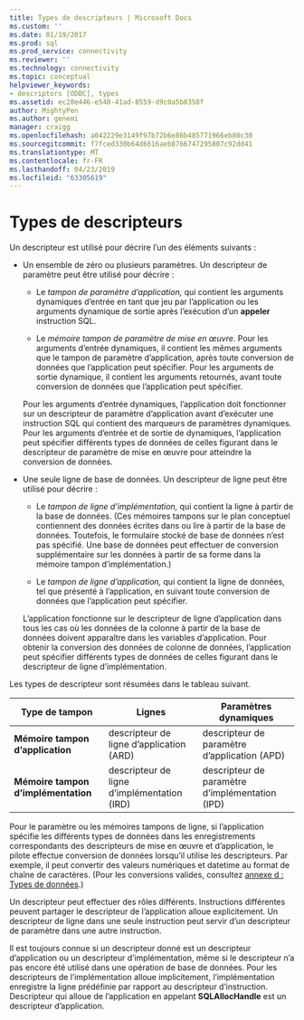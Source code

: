 ```yaml
---
title: Types de descripteurs | Microsoft Docs
ms.custom: ''
ms.date: 01/19/2017
ms.prod: sql
ms.prod_service: connectivity
ms.reviewer: ''
ms.technology: connectivity
ms.topic: conceptual
helpviewer_keywords:
- descriptors [ODBC], types
ms.assetid: ec20e446-e540-41ad-8559-d9c0a5b8358f
author: MightyPen
ms.author: genemi
manager: craigg
ms.openlocfilehash: a042229e3149f97b72b6e86b485771966eb80c30
ms.sourcegitcommit: f7fced330b64d6616aeb8766747295807c92dd41
ms.translationtype: MT
ms.contentlocale: fr-FR
ms.lasthandoff: 04/23/2019
ms.locfileid: "63305619"
---
```

# <a name="types-of-descriptors"></a>Types de descripteurs
Un descripteur est utilisé pour décrire l’un des éléments suivants :  
  
-   Un ensemble de zéro ou plusieurs paramètres. Un descripteur de paramètre peut être utilisé pour décrire :  
  
    -   Le *tampon de paramètre d’application,* qui contient les arguments dynamiques d’entrée en tant que jeu par l’application ou les arguments dynamique de sortie après l’exécution d’un **appeler** instruction SQL.  
  
    -   Le *mémoire tampon de paramètre de mise en œuvre*. Pour les arguments d’entrée dynamiques, il contient les mêmes arguments que le tampon de paramètre d’application, après toute conversion de données que l’application peut spécifier. Pour les arguments de sortie dynamique, il contient les arguments retournés, avant toute conversion de données que l’application peut spécifier.  
  
     Pour les arguments d’entrée dynamiques, l’application doit fonctionner sur un descripteur de paramètre d’application avant d’exécuter une instruction SQL qui contient des marqueurs de paramètres dynamiques. Pour les arguments d’entrée et de sortie de dynamiques, l’application peut spécifier différents types de données de celles figurant dans le descripteur de paramètre de mise en œuvre pour atteindre la conversion de données.  
  
-   Une seule ligne de base de données. Un descripteur de ligne peut être utilisé pour décrire :  
  
    -   Le *tampon de ligne d’implémentation,* qui contient la ligne à partir de la base de données. (Ces mémoires tampons sur le plan conceptuel contiennent des données écrites dans ou lire à partir de la base de données. Toutefois, le formulaire stocké de base de données n’est pas spécifié. Une base de données peut effectuer de conversion supplémentaire sur les données à partir de sa forme dans la mémoire tampon d’implémentation.)  
  
    -   Le *tampon de ligne d’application,* qui contient la ligne de données, tel que présenté à l’application, en suivant toute conversion de données que l’application peut spécifier.  
  
     L’application fonctionne sur le descripteur de ligne d’application dans tous les cas où les données de la colonne à partir de la base de données doivent apparaître dans les variables d’application. Pour obtenir la conversion des données de colonne de données, l’application peut spécifier différents types de données de celles figurant dans le descripteur de ligne d’implémentation.  
  
 Les types de descripteur sont résumées dans le tableau suivant.  
  
|Type de tampon|Lignes|Paramètres dynamiques|  
|-----------------|----------|------------------------|  
|**Mémoire tampon d’application**|descripteur de ligne d’application (ARD)|descripteur de paramètre d’application (APD)|  
|**Mémoire tampon d’implémentation**|descripteur de ligne d’implémentation (IRD)|descripteur de paramètre d’implémentation (IPD)|  
  
 Pour le paramètre ou les mémoires tampons de ligne, si l’application spécifie les différents types de données dans les enregistrements correspondants des descripteurs de mise en œuvre et d’application, le pilote effectue conversion de données lorsqu’il utilise les descripteurs. Par exemple, il peut convertir des valeurs numériques et datetime au format de chaîne de caractères. (Pour les conversions valides, consultez [annexe d : Types de données](../../../odbc/reference/appendixes/appendix-d-data-types.md).)  
  
 Un descripteur peut effectuer des rôles différents. Instructions différentes peuvent partager le descripteur de l’application alloue explicitement. Un descripteur de ligne dans une seule instruction peut servir d’un descripteur de paramètre dans une autre instruction.  
  
 Il est toujours connue si un descripteur donné est un descripteur d’application ou un descripteur d’implémentation, même si le descripteur n’a pas encore été utilisé dans une opération de base de données. Pour les descripteurs de l’implémentation alloue implicitement, l’implémentation enregistre la ligne prédéfinie par rapport au descripteur d’instruction. Descripteur qui alloue de l’application en appelant **SQLAllocHandle** est un descripteur d’application.
